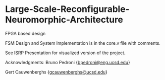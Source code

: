 # Large-Scale-Reconfigurable-Neuromorphic-Architecture
FPGA based design

FSM Design and System Implementation is in the core.v file with comments.

See ISRP Presentation for visualized version of the project.

Acknowledgments:
Bruno Pedroni {bpedroni@eng.ucsd.edu}

Gert Cauwenberghs {gcauwenberghs@ucsd.edu}

